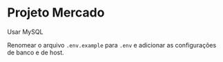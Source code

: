 # Projeto Mercado

Usar MySQL

Renomear o arquivo `.env.example` para `.env` e adicionar as configurações de banco e de host. 
